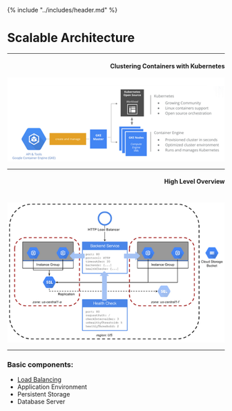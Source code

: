 {% include "../includes/header.md" %}

# Scalable Architecture 

<div style="text-align: center;;">
<hr>
<h4 style="text-align: right">Clustering Containers with Kubernetes</h4>
<img src="../images/clustering-jenkins-with-kubernetes-blog-pic2.png">
<hr>

<h4 style="margin-bottom: 40px; text-align: right">High Level Overview</h4>

<img src="../images/gae-scalable-arch.png">




</div>

---

### Basic components:

* [Load Balancing](networking/load_balancing.html)
* Application Environment
* Persistent Storage
* Database Server


